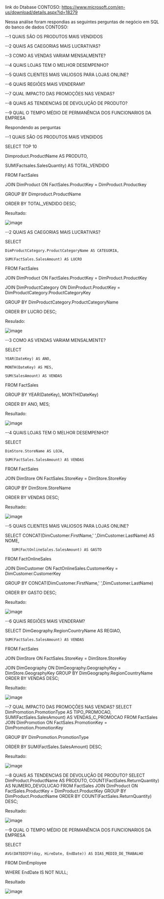 link do Dtabase CONTOSO: https://www.microsoft.com/en-us/download/details.aspx?id=18279

Nessa análise foram respondias as seguintes perguntas de negócio em SQL do banco de dados CONTOSO:

 --1 QUAIS SÃO OS PRODUTOS MAIS VENDIDOS
 
 --2 QUAIS AS CAEGORIAS MAIS LUCRATIVAS?
 
 --3 COMO AS VENDAS VARIAM MENSALMENTE?
 
 --4 QUAIS LOJAS TEM O MELHOR DESEMPENHO?
 
 --5 QUAIS CLIENTES MAIS VALIOSOS PARA LOJAS ONLINE?
 
 --6 QUAIS REGIÕES MAIS VENDERAM?
 
 --7 QUAL IMPACTO DAS PROMOÇÕES NAS VENDAS?
 
 --8 QUAIS AS TENDENCIAS DE DEVOLUÇÃO DE PRODUTO?
 
 --9 QUAL O TEMPO MÉDIO DE PERMANÊNCIA DOS FUNCIONARIOS DA EMPRESA 

 Respondendo as perguntas 

--1 QUAIS SÃO OS PRODUTOS MAIS VENDIDOS
 
 SELECT TOP 10
 
   Dimproduct.ProductName  AS PRODUTO, 
   
   SUM(Factsales.SalesQuantity) AS TOTAL_VENDIDO  
   
FROM FactSales

JOIN DimProduct ON FactSales.ProductKey = DimProduct.Productkey

GROUP BY Dimproduct.ProductName

ORDER BY TOTAL_VENDIDO DESC; 

Resultado:

![image](https://github.com/leosachetto/PortifolioSQL/assets/48931853/d8ba5591-28c0-4eba-9a8f-5a6239f0c190)

--2 QUAIS AS CAEGORIAS MAIS LUCRATIVAS?

SELECT 

    DimProductCategory.ProductCategoryName AS CATEGORIA,
    
    SUM(FactSales.SalesAmount) AS LUCRO
    
FROM FactSales

JOIN DimProduct ON FactSales.ProductKey = DimProduct.ProductKey

JOIN DimProductCategory ON DimProduct.ProductKey = DimProductCategory.ProductCategoryKey

GROUP BY DimProductCategory.ProductCategoryName

ORDER BY LUCRO DESC;

Resulado:

![image](https://github.com/leosachetto/PortifolioSQL/assets/48931853/6f4cb0f2-abe9-4487-8005-ea7d9899edf0)

--3 COMO AS VENDAS VARIAM MENSALMENTE?

SELECT 

    YEAR(DateKey) AS ANO,
    
    MONTH(DateKey) AS MES, 
    
    SUM(SalesAmount) AS VENDAS
    
FROM FactSales

GROUP BY YEAR(DateKey), MONTH(DateKey)

ORDER BY ANO, MES;

Resultado:

![image](https://github.com/leosachetto/PortifolioSQL/assets/48931853/d0ad3e51-3e0d-40e1-8a1e-7d97433d71eb)

--4 QUAIS LOJAS TEM O MELHOR DESEMPENHO?

SELECT 

	DimStore.StoreName AS LOJA, 
 
	SUM(FactSales.SalesAmount) AS VENDAS
 
FROM FactSales

JOIN DimStore ON FactSales.StoreKey = DimStore.StoreKey

GROUP BY DimStore.StoreName

ORDER BY VENDAS DESC;

Resultado:

![image](https://github.com/leosachetto/PortifolioSQL/assets/48931853/358f6029-e745-4035-a39c-59ab8c2fb812)

--5 QUAIS CLIENTES MAIS VALIOSOS PARA LOJAS ONLINE?

SELECT 
	  CONCAT(DimCustomer.FirstName,' ',DimCustomer.LastName) AS NOME, 

       SUM(FactOnlineSales.SalesAmount) AS GASTO
       
FROM FactOnlineSales

JOIN DimCustomer ON FactOnlineSales.CustomerKey = DimCustomer.CustomerKey

GROUP BY CONCAT(DimCustomer.FirstName,' ',DimCustomer.LastName)

ORDER BY GASTO DESC;

Resultado:

 ![image](https://github.com/leosachetto/PortifolioSQL/assets/48931853/5e159fc0-22ca-407f-8e1d-1a79fca8ce6f)

 --6 QUAIS REGIÕES MAIS VENDERAM?
 
SELECT 
	DimGeography.RegionCountryName AS REGIAO,
 
	SUM(FactSales.SalesAmount) AS VENDAS
 
FROM FactSales

JOIN DimStore ON FactSales.StoreKey = DimStore.StoreKey

JOIN DimGeography ON DimGeography.GeographyKey = DimStore.GeographyKey
GROUP BY DimGeography.RegionCountryName
ORDER BY VENDAS DESC;

Resultado:

![image](https://github.com/leosachetto/PortifolioSQL/assets/48931853/ec0e689a-7dcc-4800-9b2f-b720f53870ca)

--7 QUAL IMPACTO DAS PROMOÇÕES NAS VENDAS?
SELECT 
	DimPromotion.PromotionType AS TIPO_PROMOCAO,
	SUM(FactSales.SalesAmount) AS VENDAS_C_PROMOCAO
FROM FactSales
JOIN DimPromotion ON FactSales.PromotionKey = DimPromotion.PromotionKey

GROUP BY DimPromotion.PromotionType

ORDER BY SUM(FactSales.SalesAmount) DESC;

Resultado:

![image](https://github.com/leosachetto/PortifolioSQL/assets/48931853/54d9907c-1640-47f5-9407-1f8b6fb59c8c)

--8 QUAIS AS TENDENCIAS DE DEVOLUÇÃO DE PRODUTO?
SELECT 
	DimProduct.ProductName AS PRODUTO, 
	COUNT(FactSales.ReturnQuantity) AS NUMERO_DEVOLUCAO
FROM FactSales
JOIN DimProduct ON FactSales.ProductKey = DimProduct.ProductKey
GROUP BY DimProduct.ProductName
ORDER BY COUNT(FactSales.ReturnQuantity) DESC;

Resultado: 

![image](https://github.com/leosachetto/PortifolioSQL/assets/48931853/727b65a4-cd00-4eb1-95fb-06765ed5df20)

--9 QUAL O TEMPO MÉDIO DE PERMANÊNCIA DOS FUNCIONARIOS DA EMPRESA

SELECT 

	AVG(DATEDIFF(day, HireDate, EndDate)) AS DIAS_MEDIO_DE_TRABALHO
 
FROM DimEmployee

WHERE EndDate IS NOT NULL;

Resultado 

![image](https://github.com/leosachetto/PortifolioSQL/assets/48931853/0c706538-e35f-42e5-b974-5886ce0c1dd9)









